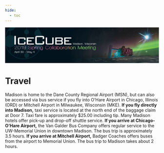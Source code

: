 ```yaml
---
hide:
  - toc
---
```


![2019 Spring Collaboration Meeting](CollabSpring2019_banner1.jpg)

# Travel

Madison is home to the Dane County Regional Airport (MSN), but can also be accessed via bus service if you fly into O’Hare Airport in Chicago, Illinois (ORD) or Mitchell Airport in Milwaukee, Wisconsin (MKE).
**If you fly directly into Madison,** taxi service is located at the north end of the baggage claim at Door 7. Taxi fare is approximately $25.00 including tip. Many Madison hotels offer pick-up and drop-off shuttle service.
**If you arrive at Chicago-O’Hare Airport,** the Van Galder Bus Company offers regular service to the UW-Memorial Union in downtown Madison. The bus trip is approximately 3.5 hours.
**If you arrive at Mitchell Airport,** Badger Coaches offers buses from the airport to Memorial Union. The bus trip to Madison takes about 2 hours.
